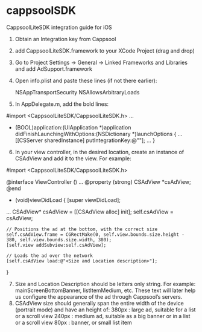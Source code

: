 # cappsoolSDK

CappsoolLiteSDK integration guide for iOS

1. Obtain an Integration key from Cappsool
2. add CappsoolLiteSDK.framework to your XCode Project (drag and drop)
3. Go to Project Settings -> General -> Linked Frameworks and Libraries and add AdSupport.framework
4. Open info.plist and paste these lines (if not there earlier):

    <key>NSAppTransportSecurity</key>
    <dict>
        <key>NSAllowsArbitraryLoads</key>
        <true/>
    </dict>


5. In <your>AppDelegate.m, add the bold lines:

#import <CappsoolLiteSDK/CappsoolLiteSDK.h>
…
- (BOOL)application:(UIApplication *)application didFinishLaunchingWithOptions:(NSDictionary *)launchOptions {
...
[[CSServer sharedInstance] putIntegrationKey:@"<Your integration key>"];
…
}

6. In your view controller, in the desired location, create an instance of CSAdView and add it to the view. For example:


#import <CappsoolLiteSDK/CappsoolLiteSDK.h>

@interface ViewController () 
...
@property (strong) CSAdView *csAdView;
@end

- (void)viewDidLoad {
    [super viewDidLoad];

...
    CSAdView* csAdView = [[CSAdView alloc] init];
    self.csAdView = csAdView;
    
    // Positions the ad at the bottom, with the correct size
    self.csAdView.frame = CGRectMake(0, self.view.bounds.size.height - 380, self.view.bounds.size.width, 380);
    [self.view addSubview:self.csAdView];
    
    // Loads the ad over the network
    [self.csAdView load:@"<Size and Location description>"];

}

7. Size and Location Description should be letters only string. For example: mainScreenBottomBanner, listItemMedium, etc. These text will later help us configure the appearance of the ad through Cappsool’s servers. 
8. CSAdView size should generally span the entire width of the device (portrait mode) and have an height of:
380px : large ad, suitable for a list  or a scroll view
240px : medium ad, suitable as a big banner or in a list or a scroll view
80px : banner, or small list item



